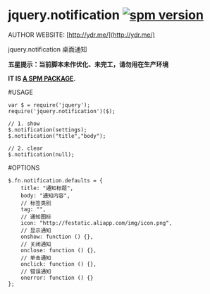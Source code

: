 # jquery.notification [![spm version](http://spmjs.io/badge/jquery.notification)](http://spmjs.io/package/jquery.notification)

AUTHOR WEBSITE: [http://ydr.me/](http://ydr.me/)

jquery.notification 桌面通知

**五星提示：当前脚本未作优化、未完工，请勿用在生产环境**

__IT IS [A SPM PACKAGE](http://spmjs.io/package/jquery.notification).__





#USAGE
```
var $ = require('jquery');
require('jquery.notification')($);

// 1. show
$.notification(settings);
$.notification("title","body");

// 2. clear
$.notification(null);
```




#OPTIONS
```
$.fn.notification.defaults = {
    title: "通知标题",
    body: "通知内容",
    // 标签类别
    tag: "",
    // 通知图标
    icon: "http://festatic.aliapp.com/img/icon.png",
    // 显示通知
    onshow: function () {},
    // 关闭通知
    onclose: function () {},
    // 单击通知
    onclick: function () {},
    // 错误通知
    onerror: function () {}
};
```
